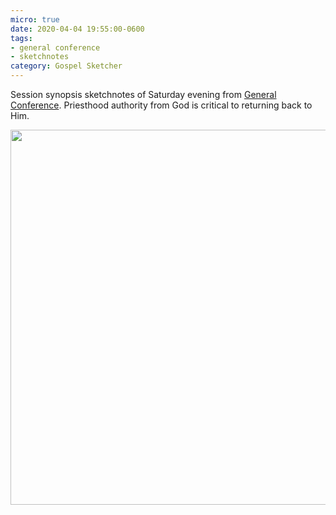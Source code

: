 ```yaml
---
micro: true
date: 2020-04-04 19:55:00-0600
tags:
- general conference
- sketchnotes
category: Gospel Sketcher
---
```


Session synopsis sketchnotes of Saturday evening from [General Conference](http://www.churchofjesuschrist.org/general-conference?lang=eng). Priesthood authority from God is critical to returning back to Him.

<img src="https://www.gospelsketcher.org/uploads/2020/1d9d59406f.jpg" width="600" height="600" alt="" />